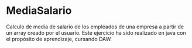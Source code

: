 # MediaSalario
Calculo de media de salario de los empleados de una empresa a partir de un array creado por el usuario.
Este ejercicio ha sido realizado en java con el propósito de aprendizaje, cursando DAW.
